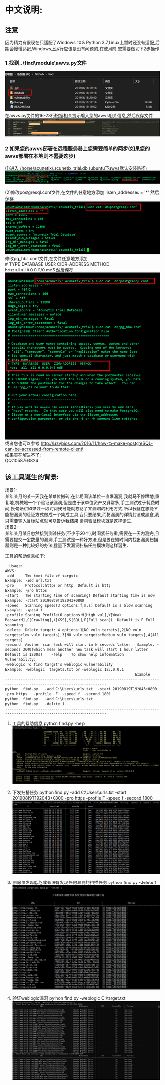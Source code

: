 中文说明:
========
## 注意
   因为精力有限现在只适配了Windows 10 & Python 3.7,Linux上暂时还没有适配,后期会慢慢适配,Windows上运行应该是没有问题的,在使用前,您需要做以下2步操作
### 1.找到..\find\module\awvs.py文件  
![](https://raw.githubusercontent.com/ba1ma0/images/master/find/5.png)
      在awvs.py文件的16-23行根据相关提示输入您的awvs相关信息,然后保存文件  
![](https://raw.githubusercontent.com/ba1ma0/images/master/find/3.png)

### 2 如果您的awvs部署在远程服务器上您需要简单的两步(如果您的awvs部署在本地则不需要这步)
   (1)进入 /home/acunetix/.acunetix_trial/db  (ubuntu下awvs默认安装路径)  
![](https://raw.githubusercontent.com/ba1ma0/images/master/find/4.png)
   
   (2)修改postgresql.conf文件,在文件的任意地方添加 listen_addresses = '*' 然后保存   
![](https://raw.githubusercontent.com/ba1ma0/images/master/find/6.png)
   修改pg_hba.conf文件,在文件任意地方添加      
  \# TYPE  DATABASE  USER  CIDR-ADDRESS  METHOD  
   host  all  all 0.0.0.0/0 md5 然后保存  
![](https://raw.githubusercontent.com/ba1ma0/images/master/find/7.png)
   或者您也可以参考 http://lazybios.com/2016/11/how-to-make-postgreSQL-can-be-accessed-from-remote-client/  
   如果实在解决不了:  
   QQ:1058763824
## 该工具诞生的背景:
   场景1:  
   某年某月的某一天我在某单位搬砖,在此期间该单位一直爆漏洞,我就马不停蹄地,重复地,机械地一个个验证该漏洞,但是由于该单位资产又非常多,手工测试过于耗费时间,换句话讲如果过一段时间我可能就忘记了某漏洞的利用方式,所以我就在想能不能把漏洞的验证方式做成一个集成工具,我只要结果,而把漏洞的详情封装成黑盒,我只需要输入目标站点就可以告诉我结果.漏洞验证模块就是这样诞生.  
   场景2:  
   某年某月某日忽然接到测试任务(不少于20个),时间紧任务重,需要在一天内测完,且需要提交一定数量的漏洞,手工测试是一种好方法,但是要在短时间内找出漏洞扫描器则是一种比较好的办法,批量下发漏洞扫描任务模块则这样诞生.  

工具的帮助信息如下:  

      Usage:
    AWVS:
    -add     The text file of targets                                       Example: -add url.txt
    -pro     Protocol:https or http  Default is http                        Example: -pro https
    -start   The starting time of scanning! Default starting time is now    Example: -start 20190819T192043+0800
    -speed   Scanning speed(3 options:f,m,s) Default is s Slow scanning     Example: -speed f
    -profile Scaning Profile(6 options:H[High vul],W[Weak Password],C[Crawling],X[XSS],S[SQL],F[Full scan])  Default is F Full scanning
    -delete  Delete targets 4 options:1[NO vuln targets],2[NO vuln targets+low vuln targets],3[NO vuln targets+Medium vuln targets],4[All targets]
    -second  Another scan task will start in N seconds latter   Example: -seconds 3600(which mean another new task will start 1 hour latter Default is 1200s)    -help    To show help information
    Vulnerability:
    -weblogic To find target's weblogic vulnerability                       Example: -weblogic  targets.txt or -weblogic 127.0.0.1
                                                               Example
    --------------------------------------------------------------------------------------------------------------------
    python  find.py   -add C:\Users\urls.txt  -start 20190819T192043+0800  -pro https   -profile  F  -speed f  -second 1800
    python  find.py   -add C:\Users\urls.txt
    python  find.py   -delete 1
    --------------------------------------------------------------------------------------------------------------------


 1. 工具的帮助信息 python find.py -help
    ![](https://raw.githubusercontent.com/ba1ma0/images/master/find/0.png)

    
 2. 下发扫描任务  python  find.py   -add C:\Users\urls.txt  -start 20190819T192043+0800  -pro https   -profile  F  -speed f  -second 1800
	![](https://raw.githubusercontent.com/ba1ma0/images/master/find/1.png)
	
 3. 删除仅发现低危或者没有发现任何漏洞的扫描任务  python find.py  -delete 1
    ![](https://raw.githubusercontent.com/ba1ma0/images/master/find/2.png) 

 4. 验证weblogic漏洞  python find.py -weblogic  C:\target.txt
    ![](https://raw.githubusercontent.com/ba1ma0/images/master/find/4.jpg) 

